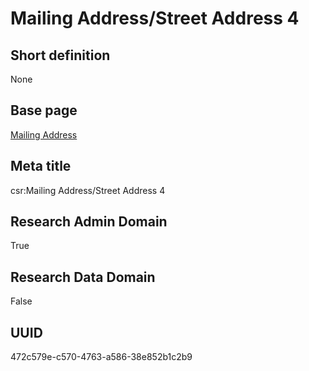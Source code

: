 # Mailing Address/Street Address 4
## Short definition
None
## Base page
[Mailing Address](https://github.com/EuroCRIS/CASRAI-Dictionairies/blob/main/Objects/Mailing%20Address.md)
## Meta title
csr:Mailing Address/Street Address 4
## Research Admin Domain
True
## Research Data Domain
False
## UUID
472c579e-c570-4763-a586-38e852b1c2b9
